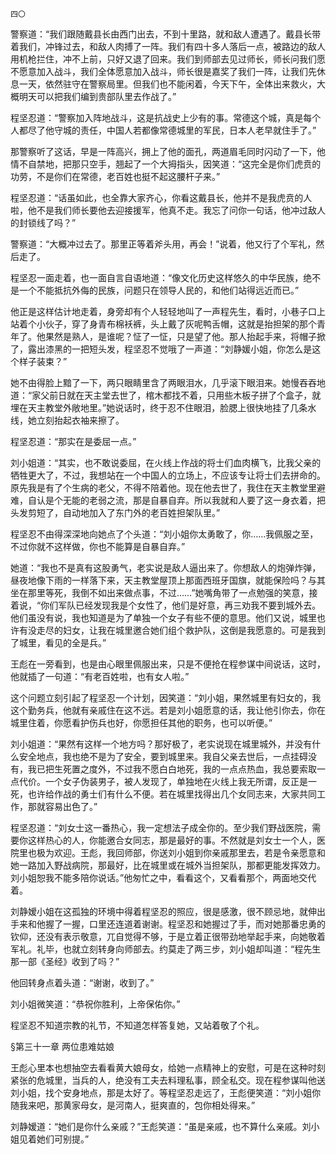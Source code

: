     四〇 

   警察道：“我们跟随戴县长由西门出去，不到十里路，就和敌人遭遇了。戴县长带着我们，冲锋过去，和敌人肉搏了一阵。我们有四十多人落后一点，被路边的敌人用机枪拦住，冲不上前，只好又退了回来。我们到师部去见过师长，师长问我们愿不愿意加入战斗，我们全体愿意加入战斗，师长很是嘉奖了我们一阵，让我们先休息一天，依然驻守在警察局里。但我们也不能闲着，今天下午，全体出来救火，大概明天可以把我们编到贵部队里去作战了。”

   程坚忍道：“警察加入阵地战斗，这是抗战史上少有的事。常德这个城，真是每个人都尽了他守城的责任，中国人若都像常德城里的军民，日本人老早就住手了。”

   那警察听了这话，早是一阵高兴，拥上了他的面孔，两道眉毛同时闪动了一下，他情不自禁地，把那只空手，翘起了一个大拇指头，因笑道：“这完全是你们虎贲的功劳，不是你们在常德，老百姓也挺不起这腰杆子来。”

   程坚忍道：“话虽如此，也全靠大家齐心，你看这戴县长，他并不是我虎贲的人啦，他不是我们师长要他去迎接援军，他真不走。我忘了问你一句话，他冲过敌人的封锁线了吗？”

   警察道：“大概冲过去了。那里正等着斧头用，再会！”说着，他又行了个军礼，然后走了。

   程坚忍一面走着，也一面自言自语地道：“像文化历史这样悠久的中华民族，绝不是一个不能抵抗外侮的民族，问题只在领导人民的，和他们站得远近而已。”

   他正是这样估计地走着，身旁却有个人轻轻地叫了一声程先生，看时，小巷子口上站着个小伙子，穿了身青布棉袄裤，头上戴了灰呢鸭舌帽，这就是抬担架的那个青年了。他果然是熟人，是谁呢？怔了一怔，只是望了他。那人抬起手来，将帽子掀了，露出漆黑的一把短头发，程坚忍不觉哦了一声道：“刘静媛小姐，你怎么是这个样子装束？”

   她不由得脸上黯了一下，两只眼睛里含了两眼泪水，几乎滚下眼泪来。她慢吞吞地道：“家父前日就在天主堂去世了，棺木都找不着，只用些木板子拼了个盒子，就埋在天主教堂外敞地里。”她说话时，终于忍不住眼泪，脸腮上很快地挂了几条水线，她立刻抬起衣袖来擦了。

   程坚忍道：“那实在是委屈一点。”

   刘小姐道：“其实，也不敢说委屈，在火线上作战的将士们血肉横飞，比我父亲的牺牲更大了，不过，我想站在一个中国人的立场上，不应该专让将士们去拼命的。原先我是有了个生病的老父，不得不陪着他。现在他去世了，我住在天主教堂里避难，自认是个无能的老弱之流，那是自暴自弃。所以我就和人要了这一身衣着，把头发剪短了，自动地加入了东门外的老百姓担架队里。”

   程坚忍不由得深深地向她点了个头道：“刘小姐你太勇敢了，你……我佩服之至，不过你就不这样做，你也不能算是自暴自弃。”

   她道：“我也不是真有这股勇气，老实说是敌人逼出来了。你想敌人的炮弹炸弹，昼夜地像下雨的一样落下来，天主教堂屋顶上那面西班牙国旗，就能保险吗？与其坐在那里等死，我倒不如出来做点事，不过……”她嘴角带了一点勉强的笑意，接着说，“你们军队已经发现我是个女性了，他们是好意，再三劝我不要到城外去。他们虽没有说，我也知道是为了单独一个女子有些不便的意思。他们又说，城里也许有没走尽的妇女，让我在城里邀合她们组个救护队，这倒是我愿意的。可是我到了城里，看见的全是兵。”

   王彪在一旁看到，也是由心眼里佩服出来，只是不便抢在程参谋中间说话，这时，他就插了一句道：“有老百姓啦，也有女人啦。”

   这个问题立刻引起了程坚忍一个计划，因笑道：“刘小姐，果然城里有妇女的，我这个勤务兵，他就有亲戚住在这不远。若是刘小姐愿意的话，我让他引你去，你在城里住着，你愿看护伤兵也好，你愿担任其他的职务，也可以听便。”

   刘小姐道：“果然有这样一个地方吗？那好极了，老实说现在城里城外，并没有什么安全地点，我也绝不是为了安全，要到城里来。我自父亲去世后，一点挂碍没有，我已把生死置之度外，不过我不愿白白地死，我的一点点热血，我总要索取一点代价。一个女子伪装男子，被人发现了，单独地在火线上我无所谓，反正是一死，也许给作战的勇士们有什么不便。若在城里找得出几个女同志来，大家共同工作，那就容易出色了。”

   程坚忍道：“刘女士这一番热心，我一定想法子成全你的。至少我们野战医院，需要你这样热心的人，你能邀合女同志，那是最好的事。不然就是刘女士一个人，医院里也极为欢迎。王彪，我回师部，你送刘小姐到你亲戚那里去，若是令亲愿意和她一路加入野战病院，那最好，比在城里或在城外当担架队，那都更能发挥效力。刘小姐恕我不能多陪你说话。”他匆忙之中，看看这个，又看看那个，两面地交代着。

   刘静嫒小姐在这孤独的环境中得着程坚忍的照应，很是感激，很不顾忌地，就伸出手来和他握了一握，口里还连道着谢谢。程坚忍和她握过了手，而对她那番忠勇的钦仰，还没有表示敬意，兀自觉得不够，于是立着正很带劲地举起手来，向她敬着军礼。礼毕，也就立刻转身向师部去。约莫走了两三步，刘小姐却叫道：“程先生那一部《圣经》收到了吗？”

   他回转身点着头道：“谢谢，收到了。”

   刘小姐微笑道：“恭祝你胜利，上帝保佑你。”

   程坚忍不知道宗教的礼节，不知道怎样答复她，又站着敬了个礼。

   §第三十一章 两位患难姑娘

   王彪心里本也想抽空去看看黄大娘母女，给她一点精神上的安慰，可是在这种时刻紧张的危城里，当兵的人，绝没有工夫去料理私事，顾全私交。现在程参谋叫他送刘小姐，找个安身地点，那是太好了。等程坚忍走远了，王彪便笑道：“刘小姐你随我来吧，那黄家母女，是河南人，挺爽直的，包你相处得来。”

   刘静嫒道：“她们是你什么亲戚？”王彪笑道：“虽是亲戚，也不算什么亲戚。刘小姐见着她们可别提。”

